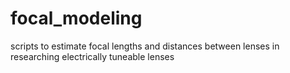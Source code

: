 # focal_modeling
scripts to estimate focal lengths and distances between lenses in researching electrically tuneable lenses
